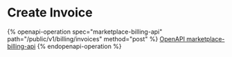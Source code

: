 # Create Invoice

{% openapi-operation spec="marketplace-billing-api" path="/public/v1/billing/invoices" method="post" %}
[OpenAPI marketplace-billing-api](https://api.platform.softwareone.com/public/v1/billing/openapi.json)
{% endopenapi-operation %}
